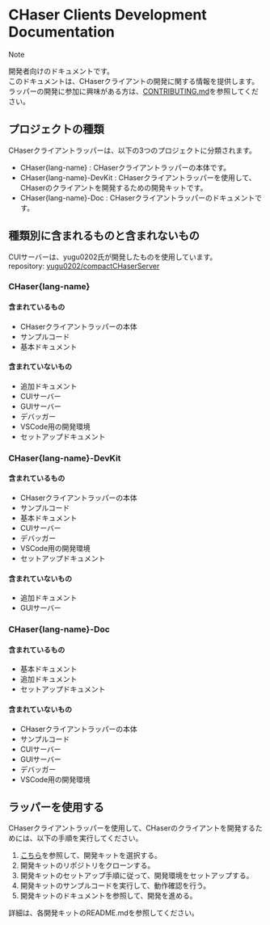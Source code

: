 # CHaser Clients Development Documentation

> [!NOTE]
> 開発者向けのドキュメントです。  
> このドキュメントは、CHaserクライアントの開発に関する情報を提供します。  
> ラッパーの開発に参加に興味がある方は、[CONTRIBUTING.md](./contribute.md)を参照してください。

## プロジェクトの種類

CHaserクライアントラッパーは、以下の3つのプロジェクトに分類されます。

- CHaser{lang-name} : CHaserクライアントラッパーの本体です。
- CHaser{lang-name}-DevKit : CHaserクライアントラッパーを使用して、CHaserのクライアントを開発するための開発キットです。
- CHaser{lang-name}-Doc : CHaserクライアントラッパーのドキュメントです。

## 種類別に含まれるものと含まれないもの

CUIサーバーは、yugu0202氏が開発したものを使用しています。  
repository: [yugu0202/compactCHaserServer](https://github.com/yugu0202/compactCHaserServer)

### CHaser{lang-name}

#### 含まれているもの

- CHaserクライアントラッパーの本体
- サンプルコード
- 基本ドキュメント

#### 含まれていないもの

- 追加ドキュメント
- CUIサーバー
- GUIサーバー
- デバッガー
- VSCode用の開発環境
- セットアップドキュメント

### CHaser{lang-name}-DevKit

#### 含まれているもの

- CHaserクライアントラッパーの本体
- サンプルコード
- 基本ドキュメント
- CUIサーバー
- デバッガー
- VSCode用の開発環境
- セットアップドキュメント

#### 含まれていないもの

- 追加ドキュメント
- GUIサーバー

### CHaser{lang-name}-Doc

#### 含まれているもの

- 基本ドキュメント
- 追加ドキュメント
- セットアップドキュメント

#### 含まれていないもの

- CHaserクライアントラッパーの本体
- サンプルコード
- CUIサーバー
- GUIサーバー
- デバッガー
- VSCode用の開発環境


## ラッパーを使用する

CHaserクライアントラッパーを使用して、CHaserのクライアントを開発するためには、以下の手順を実行してください。

1. [こちら](../development/README.md)を参照して、開発キットを選択する。
2. 開発キットのリポジトリをクローンする。
3. 開発キットのセットアップ手順に従って、開発環境をセットアップする。
4. 開発キットのサンプルコードを実行して、動作確認を行う。
5. 開発キットのドキュメントを参照して、開発を進める。

詳細は、各開発キットのREADME.mdを参照してください。


